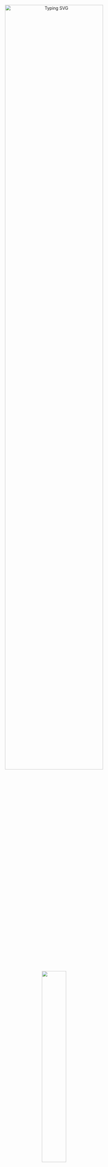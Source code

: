 <div align="center">
  <br>
  <a href="https://git.io/typing-svg"><img src="https://readme-typing-svg.demolab.com?font=Libre+Baskerville&weight=800&duration=4000&pause=1000&color=A10000&center=true&vCenter=true&width=435&lines=%E3%81%93%E3%82%93%E3%81%AB%E3%81%A1%E3%81%AF+!+%E4%BB%8A%E6%97%A5%E3%81%AF%E7%B4%A0%E6%95%B5%E3%81%AA%E6%97%A5%E3%81%A7%E3%81%99%E3%80%82;Hello!+Today+is+a+wonderful+day.;%E3%81%82%E3%81%AA%E3%81%9F%E3%81%AB%E3%81%AF%E3%81%9D%E3%81%93%E3%81%AB%E8%A1%8C%E3%81%8F%E6%A8%A9%E5%88%A9%E3%81%AF%E3%81%82%E3%82%8A%E3%81%BE%E3%81%9B%E3%82%93%E3%80%82;You+have+no+right+to+go+there.;%E3%82%AF%E3%82%AF%E3%82%AF%E3%82%AF..;Hehehehe..." alt="Typing SVG" width="80%" height="auto"/></a>
  <br>
  <br>
  <br>
  <img src="https://github.com/user-attachments/assets/a6788e2d-c4b2-4758-b212-5ee5e3aaa1f9" width="40%" height="auto">
  <br>
  <br>
  <br>
  <div align="center">
    <img src="https://visitor-badge.laobi.icu/badge?page_id=party-guest.visitor-badge&left_color=black&right_color=red&left_text=!">
  </div>
  <br>
  <p><b><i>w2i all the time , c+h whenever in my name</i></b></p>
  <P><i>Pest is a c'link of mine, but I do not act typically "rude" or "selfish" as he is steryotyped. I am friendly and do enjoy conversations!</i></P>
  <p><i>Ships I have no care for interacting such as cuddling, but I don't have intentions of roleplaying.</i></p>
  <p><b><i>Refer to my <a href="https://github.com/12R0DS">main</a> for more info</i></b></p>
  <br>
  <img src="https://spotify-github-profile.kittinanx.com/api/view?uid=fjxgs32zel4r4mtvfoeaxvkde&cover_image=true&theme=natemoo-re&show_offline=true&background_color=cd0a0a&interchange=true&bar_color=cd0a0a&bar_color_cover=false">
  <img src="https://github.com/user-attachments/assets/fc6c9e2a-2d57-4043-a6fd-8ba48b3faca2" width="80%" height="auto">
  <br>
  <h5>OVERALL WORK IN PROGRESS</h5>
  <br>
</div>
